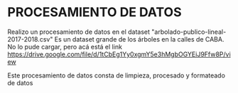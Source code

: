 # PROCESAMIENTO DE DATOS 
Realizo un procesamiento de datos en el dataset "arbolado-publico-lineal-2017-2018.csv"
Es un dataset grande de los árboles en la calles de CABA.
No lo pude cargar, pero acá está el link https://drive.google.com/file/d/1tCbEg1Yy0xgmY5e3hMgbOGYEiJ9Ffw8P/view

Este procesamiento de datos consta de limpieza, procesado y formateado de datos
